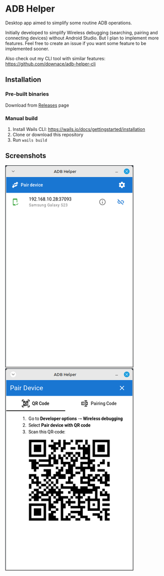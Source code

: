 # ADB Helper

Desktop app aimed to simplify some routine ADB operations.

Initially developed to simplify Wireless debugging (searching, pairing and connecting devices) without Android Studio.
But I plan to implement more features. Feel free to create an issue if you want some feature to be implemented sooner.

Also check out my CLI tool with similar features: https://github.com/downace/adb-helper-cli

## Installation

### Pre-built binaries

Download from [Releases](https://github.com/downace/adb-helper-desktop/releases) page

### Manual build

1. Install Wails CLI: https://wails.io/docs/gettingstarted/installation
2. Clone or download this repository
3. Run `wails build`

## Screenshots

![](media/screenshot1.png) ![](media/screenshot2.png)

